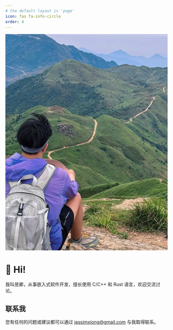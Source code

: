 ```yaml
---
# the default layout is 'page'
icon: fas fa-info-circle
order: 4
---
```


![me img](/assets/img/favicons/background.webp)

# 👋 Hi!

我叫昱卿，从事嵌入式软件开发，擅长使用 C/C++ 和 Rust 语言，欢迎交流讨论。
## 联系我

您有任何的问题或建议都可以通过 jassimxiong@gmail.com 与我取得联系。